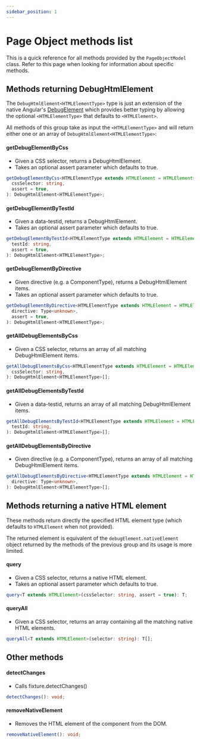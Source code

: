 ```yaml
---
sidebar_position: 1
---
```


# Page Object methods list

This is a quick reference for all methods provided by the `PageObjectModel` class.
Refer to this page when looking for information about specific methods.

## Methods returning DebugHtmlElement

The `DebugHtmlElement<HTMLElementType>` type is just an extension of the native Angular's [DebugElement](https://angular.dev/api/core/DebugElement)
which provides better typing by allowing the optional `<HTMLElementType>` that defaults to `<HTMLElement>`.

All methods of this group take as input the `<HTMLElementType>` and will return either one or an array of `DebugHtmlElement<HTMLElementType>`:


#### getDebugElementByCss
* Given a CSS selector, returns a DebugHtmlElement.
* Takes an optional assert parameter which defaults to true.
```typescript
getDebugElementByCss<HTMLElementType extends HTMLElement = HTMLElement>(
  cssSelector: string,
  assert = true,
): DebugHtmlElement<HTMLElementType>;
```

#### getDebugElementByTestId

 * Given a data-testid, returns a DebugHtmlElement.
 * Takes an optional assert parameter which defaults to true.

```typescript
getDebugElementByTestId<HTMLElementType extends HTMLElement = HTMLElement>(
  testId: string,
  assert = true,
): DebugHtmlElement<HTMLElementType>;
```

#### getDebugElementByDirective

 * Given directive (e.g. a ComponentType), returns a DebugHtmlElement items.
 * Takes an optional assert parameter which defaults to true.


```typescript
getDebugElementByDirective<HTMLElementType extends HTMLElement = HTMLElement>(
  directive: Type<unknown>,
  assert = true,
): DebugHtmlElement<HTMLElementType>;
```

#### getAllDebugElementsByCss

 * Given a CSS selector, returns an array of all matching DebugHtmlElement items.

```typescript
getAllDebugElementsByCss<HTMLElementType extends HTMLElement = HTMLElement>(
  cssSelector: string,
): DebugHtmlElement<HTMLElementType>[];
```

#### getAllDebugElementsByTestId

 * Given a data-testid, returns an array of all matching DebugHtmlElement items.

```typescript
getAllDebugElementsByTestId<HTMLElementType extends HTMLElement = HTMLElement>(
  testId: string,
): DebugHtmlElement<HTMLElementType>[];
```

#### getAllDebugElementsByDirective

 * Given directive (e.g. a ComponentType), returns an array of all matching DebugHtmlElement items.

```typescript
getAllDebugElementsByDirective<HTMLElementType extends HTMLElement = HTMLElement>(
  directive: Type<unknown>,
): DebugHtmlElement<HTMLElementType>[];
```

## Methods returning a native HTML element

These methods return directly the specified HTML element type (which defaults to `HTMLElement` when not provided).

The returned element is equivalent of the `debugElement.nativeElement` object returned by the methods of the previous group and its usage is more limited.

#### query
 * Given a CSS selector, returns a native HTML element.
 * Takes an optional assert parameter which defaults to true.
```typescript
query<T extends HTMLElement>(cssSelector: string, assert = true): T;
```

#### queryAll
 * Given a CSS selector, returns an array containing all the matching native HTML elements.
```typescript
queryAll<T extends HTMLElement>(selector: string): T[];
```

## Other methods

#### detectChanges
 * Calls fixture.detectChanges()
```typescript
detectChanges(): void;
```

#### removeNativeElement
 * Removes the HTML element of the component from the DOM.
```typescript
removeNativeElement(): void;
```

